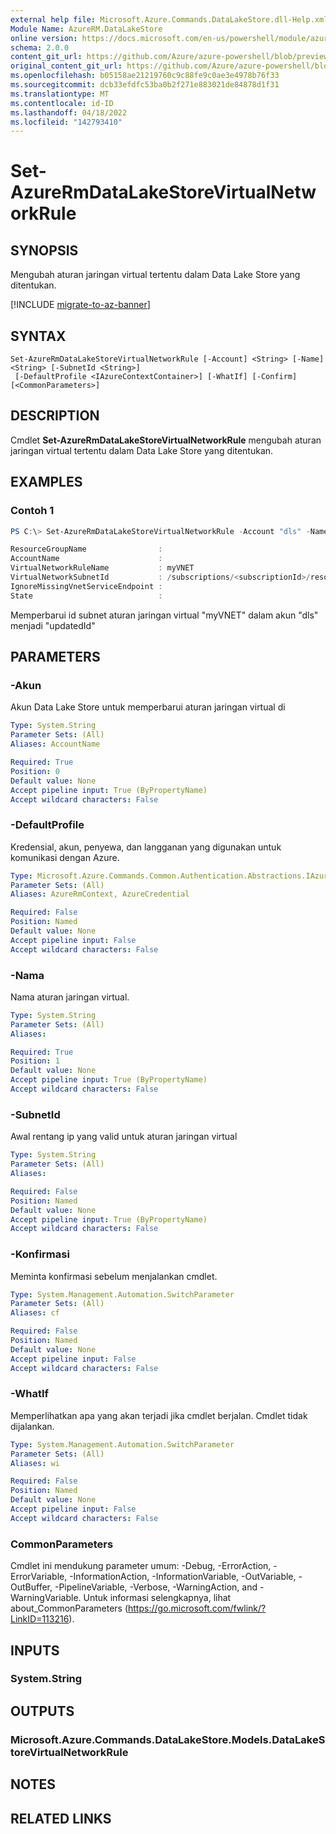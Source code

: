 ```yaml
---
external help file: Microsoft.Azure.Commands.DataLakeStore.dll-Help.xml
Module Name: AzureRM.DataLakeStore
online version: https://docs.microsoft.com/en-us/powershell/module/azurerm.datalakestore/set-azurermdatalakestorevirtualnetworkrule
schema: 2.0.0
content_git_url: https://github.com/Azure/azure-powershell/blob/preview/src/ResourceManager/DataLakeStore/Commands.DataLakeStore/help/Set-AzureRmDataLakeStoreVirtualNetworkRule.md
original_content_git_url: https://github.com/Azure/azure-powershell/blob/preview/src/ResourceManager/DataLakeStore/Commands.DataLakeStore/help/Set-AzureRmDataLakeStoreVirtualNetworkRule.md
ms.openlocfilehash: b05158ae21219760c9c88fe9c0ae3e4978b76f33
ms.sourcegitcommit: dcb33efdfc53ba0b2f271e883021de84878d1f31
ms.translationtype: MT
ms.contentlocale: id-ID
ms.lasthandoff: 04/18/2022
ms.locfileid: "142793410"
---
```

# Set-AzureRmDataLakeStoreVirtualNetworkRule

## SYNOPSIS
Mengubah aturan jaringan virtual tertentu dalam Data Lake Store yang ditentukan.

[!INCLUDE [migrate-to-az-banner](../../includes/migrate-to-az-banner.md)]

## SYNTAX

```
Set-AzureRmDataLakeStoreVirtualNetworkRule [-Account] <String> [-Name] <String> [-SubnetId <String>]
 [-DefaultProfile <IAzureContextContainer>] [-WhatIf] [-Confirm] [<CommonParameters>]
```

## DESCRIPTION
Cmdlet **Set-AzureRmDataLakeStoreVirtualNetworkRule** mengubah aturan jaringan virtual tertentu dalam Data Lake Store yang ditentukan.

## EXAMPLES

### Contoh 1
```powershell
PS C:\> Set-AzureRmDataLakeStoreVirtualNetworkRule -Account "dls" -Name "myVNET" -SubnetId "updatedId"

ResourceGroupName                :
AccountName                      :
VirtualNetworkRuleName           : myVNET
VirtualNetworkSubnetId           : /subscriptions/<subscriptionId>/resourceGroups/<resourceGroup>/providers/Microsoft.Network/virtualNetworks/myVNET/subnets/updatedId
IgnoreMissingVnetServiceEndpoint :
State                            :
```

Memperbarui id subnet aturan jaringan virtual "myVNET" dalam akun "dls" menjadi "updatedId"

## PARAMETERS

### -Akun
Akun Data Lake Store untuk memperbarui aturan jaringan virtual di

```yaml
Type: System.String
Parameter Sets: (All)
Aliases: AccountName

Required: True
Position: 0
Default value: None
Accept pipeline input: True (ByPropertyName)
Accept wildcard characters: False
```

### -DefaultProfile
Kredensial, akun, penyewa, dan langganan yang digunakan untuk komunikasi dengan Azure.

```yaml
Type: Microsoft.Azure.Commands.Common.Authentication.Abstractions.IAzureContextContainer
Parameter Sets: (All)
Aliases: AzureRmContext, AzureCredential

Required: False
Position: Named
Default value: None
Accept pipeline input: False
Accept wildcard characters: False
```

### -Nama
Nama aturan jaringan virtual.

```yaml
Type: System.String
Parameter Sets: (All)
Aliases:

Required: True
Position: 1
Default value: None
Accept pipeline input: True (ByPropertyName)
Accept wildcard characters: False
```

### -SubnetId
Awal rentang ip yang valid untuk aturan jaringan virtual

```yaml
Type: System.String
Parameter Sets: (All)
Aliases:

Required: False
Position: Named
Default value: None
Accept pipeline input: True (ByPropertyName)
Accept wildcard characters: False
```

### -Konfirmasi
Meminta konfirmasi sebelum menjalankan cmdlet.

```yaml
Type: System.Management.Automation.SwitchParameter
Parameter Sets: (All)
Aliases: cf

Required: False
Position: Named
Default value: None
Accept pipeline input: False
Accept wildcard characters: False
```

### -WhatIf
Memperlihatkan apa yang akan terjadi jika cmdlet berjalan.
Cmdlet tidak dijalankan.

```yaml
Type: System.Management.Automation.SwitchParameter
Parameter Sets: (All)
Aliases: wi

Required: False
Position: Named
Default value: None
Accept pipeline input: False
Accept wildcard characters: False
```

### CommonParameters
Cmdlet ini mendukung parameter umum: -Debug, -ErrorAction, -ErrorVariable, -InformationAction, -InformationVariable, -OutVariable, -OutBuffer, -PipelineVariable, -Verbose, -WarningAction, and -WarningVariable. Untuk informasi selengkapnya, lihat about_CommonParameters (https://go.microsoft.com/fwlink/?LinkID=113216).

## INPUTS

### System.String

## OUTPUTS

### Microsoft.Azure.Commands.DataLakeStore.Models.DataLakeStoreVirtualNetworkRule

## NOTES

## RELATED LINKS
